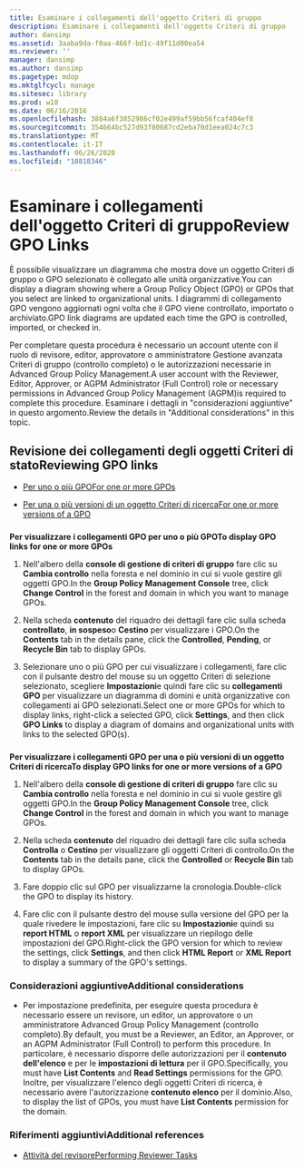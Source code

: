 ```yaml
---
title: Esaminare i collegamenti dell'oggetto Criteri di gruppo
description: Esaminare i collegamenti dell'oggetto Criteri di gruppo
author: dansimp
ms.assetid: 3aaba9da-f0aa-466f-bd1c-49f11d00ea54
ms.reviewer: ''
manager: dansimp
ms.author: dansimp
ms.pagetype: mdop
ms.mktglfcycl: manage
ms.sitesec: library
ms.prod: w10
ms.date: 06/16/2016
ms.openlocfilehash: 3884a6f3852986cf02e499af59bb56fcaf404ef8
ms.sourcegitcommit: 354664bc527d93f80687cd2eba70d1eea024c7c3
ms.translationtype: MT
ms.contentlocale: it-IT
ms.lasthandoff: 06/26/2020
ms.locfileid: "10818346"
---
```

# <span data-ttu-id="6638d-103">Esaminare i collegamenti dell'oggetto Criteri di gruppo</span><span class="sxs-lookup"><span data-stu-id="6638d-103">Review GPO Links</span></span>


<span data-ttu-id="6638d-104">È possibile visualizzare un diagramma che mostra dove un oggetto Criteri di gruppo o GPO selezionato è collegato alle unità organizzative.</span><span class="sxs-lookup"><span data-stu-id="6638d-104">You can display a diagram showing where a Group Policy Object (GPO) or GPOs that you select are linked to organizational units.</span></span> <span data-ttu-id="6638d-105">I diagrammi di collegamento GPO vengono aggiornati ogni volta che il GPO viene controllato, importato o archiviato.</span><span class="sxs-lookup"><span data-stu-id="6638d-105">GPO link diagrams are updated each time the GPO is controlled, imported, or checked in.</span></span>

<span data-ttu-id="6638d-106">Per completare questa procedura è necessario un account utente con il ruolo di revisore, editor, approvatore o amministratore Gestione avanzata Criteri di gruppo (controllo completo) o le autorizzazioni necessarie in Advanced Group Policy Management.</span><span class="sxs-lookup"><span data-stu-id="6638d-106">A user account with the Reviewer, Editor, Approver, or AGPM Administrator (Full Control) role or necessary permissions in Advanced Group Policy Management (AGPM)is required to complete this procedure.</span></span> <span data-ttu-id="6638d-107">Esaminare i dettagli in "considerazioni aggiuntive" in questo argomento.</span><span class="sxs-lookup"><span data-stu-id="6638d-107">Review the details in "Additional considerations" in this topic.</span></span>

## <span data-ttu-id="6638d-108">Revisione dei collegamenti degli oggetti Criteri di stato</span><span class="sxs-lookup"><span data-stu-id="6638d-108">Reviewing GPO links</span></span>


-   [<span data-ttu-id="6638d-109">Per uno o più GPO</span><span class="sxs-lookup"><span data-stu-id="6638d-109">For one or more GPOs</span></span>](#bkmk-gpos)

-   [<span data-ttu-id="6638d-110">Per una o più versioni di un oggetto Criteri di ricerca</span><span class="sxs-lookup"><span data-stu-id="6638d-110">For one or more versions of a GPO</span></span>](#bkmk-gpo-versions)

### <a href="" id="bkmk-gpos"></a>

**<span data-ttu-id="6638d-111">Per visualizzare i collegamenti GPO per uno o più GPO</span><span class="sxs-lookup"><span data-stu-id="6638d-111">To display GPO links for one or more GPOs</span></span>**

1.  <span data-ttu-id="6638d-112">Nell'albero della **console di gestione di criteri di gruppo** fare clic su **Cambia controllo** nella foresta e nel dominio in cui si vuole gestire gli oggetti GPO.</span><span class="sxs-lookup"><span data-stu-id="6638d-112">In the **Group Policy Management Console** tree, click **Change Control** in the forest and domain in which you want to manage GPOs.</span></span>

2.  <span data-ttu-id="6638d-113">Nella scheda **contenuto** del riquadro dei dettagli fare clic sulla scheda **controllato**, **in sospeso**o **Cestino** per visualizzare i GPO.</span><span class="sxs-lookup"><span data-stu-id="6638d-113">On the **Contents** tab in the details pane, click the **Controlled**, **Pending**, or **Recycle Bin** tab to display GPOs.</span></span>

3.  <span data-ttu-id="6638d-114">Selezionare uno o più GPO per cui visualizzare i collegamenti, fare clic con il pulsante destro del mouse su un oggetto Criteri di selezione selezionato, scegliere **Impostazioni**e quindi fare clic su **collegamenti GPO** per visualizzare un diagramma di domini e unità organizzative con collegamenti ai GPO selezionati.</span><span class="sxs-lookup"><span data-stu-id="6638d-114">Select one or more GPOs for which to display links, right-click a selected GPO, click **Settings**, and then click **GPO Links** to display a diagram of domains and organizational units with links to the selected GPO(s).</span></span>

### <a href="" id="bkmk-gpo-versions"></a>

**<span data-ttu-id="6638d-115">Per visualizzare i collegamenti GPO per una o più versioni di un oggetto Criteri di ricerca</span><span class="sxs-lookup"><span data-stu-id="6638d-115">To display GPO links for one or more versions of a GPO</span></span>**

1.  <span data-ttu-id="6638d-116">Nell'albero della **console di gestione di criteri di gruppo** fare clic su **Cambia controllo** nella foresta e nel dominio in cui si vuole gestire gli oggetti GPO.</span><span class="sxs-lookup"><span data-stu-id="6638d-116">In the **Group Policy Management Console** tree, click **Change Control** in the forest and domain in which you want to manage GPOs.</span></span>

2.  <span data-ttu-id="6638d-117">Nella scheda **contenuto** del riquadro dei dettagli fare clic sulla scheda **Controlla** o **Cestino** per visualizzare gli oggetti Criteri di controllo.</span><span class="sxs-lookup"><span data-stu-id="6638d-117">On the **Contents** tab in the details pane, click the **Controlled** or **Recycle Bin** tab to display GPOs.</span></span>

3.  <span data-ttu-id="6638d-118">Fare doppio clic sul GPO per visualizzarne la cronologia.</span><span class="sxs-lookup"><span data-stu-id="6638d-118">Double-click the GPO to display its history.</span></span>

4.  <span data-ttu-id="6638d-119">Fare clic con il pulsante destro del mouse sulla versione del GPO per la quale rivedere le impostazioni, fare clic su **Impostazioni**e quindi su **report HTML** o **report XML** per visualizzare un riepilogo delle impostazioni del GPO.</span><span class="sxs-lookup"><span data-stu-id="6638d-119">Right-click the GPO version for which to review the settings, click **Settings**, and then click **HTML Report** or **XML Report** to display a summary of the GPO's settings.</span></span>

### <span data-ttu-id="6638d-120">Considerazioni aggiuntive</span><span class="sxs-lookup"><span data-stu-id="6638d-120">Additional considerations</span></span>

-   <span data-ttu-id="6638d-121">Per impostazione predefinita, per eseguire questa procedura è necessario essere un revisore, un editor, un approvatore o un amministratore Advanced Group Policy Management (controllo completo).</span><span class="sxs-lookup"><span data-stu-id="6638d-121">By default, you must be a Reviewer, an Editor, an Approver, or an AGPM Administrator (Full Control) to perform this procedure.</span></span> <span data-ttu-id="6638d-122">In particolare, è necessario disporre delle autorizzazioni per il **contenuto dell'elenco** e per le **impostazioni di lettura** per il GPO.</span><span class="sxs-lookup"><span data-stu-id="6638d-122">Specifically, you must have **List Contents** and **Read Settings** permissions for the GPO.</span></span> <span data-ttu-id="6638d-123">Inoltre, per visualizzare l'elenco degli oggetti Criteri di ricerca, è necessario avere l'autorizzazione **contenuto elenco** per il dominio.</span><span class="sxs-lookup"><span data-stu-id="6638d-123">Also, to display the list of GPOs, you must have **List Contents** permission for the domain.</span></span>

### <span data-ttu-id="6638d-124">Riferimenti aggiuntivi</span><span class="sxs-lookup"><span data-stu-id="6638d-124">Additional references</span></span>

-   [<span data-ttu-id="6638d-125">Attività del revisore</span><span class="sxs-lookup"><span data-stu-id="6638d-125">Performing Reviewer Tasks</span></span>](performing-reviewer-tasks-agpm40.md)

 

 





